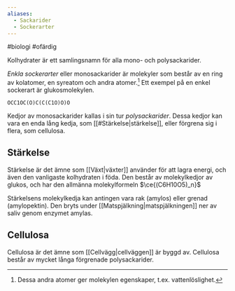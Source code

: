 ```yaml
---
aliases:
  - Sackarider
  - Sockerarter
---
```

#biologi #ofärdig

Kolhydrater är ett samlingsnamn för alla mono- och polysackarider.

*Enkla sockerarter* eller monosackarider är molekyler som består av en ring av kolatomer, en syreatom och andra atomer.[^1] Ett exempel på en enkel sockerart är glukosmolekylen.

```smiles
OCC1OC(O)C(C(C1O)O)O
```

Kedjor av monosackarider kallas i sin tur *polysackarider*. Dessa kedjor kan vara en enda lång kedja, som [[#Stärkelse|stärkelse]], eller förgrena sig i flera, som cellulosa.

## Stärkelse
Stärkelse är det ämne som [[Växt|växter]] använder för att lagra energi, och även den vanligaste kolhydraten i föda. Den består av molekylkedjor av glukos, och har den allmänna molekylformeln $\ce{(C6H10O5)_n}$

Stärkelsens molekylkedja kan antingen vara rak (amylos) eller grenad (amylopektin). Den bryts under [[Matspjälkning|matspjälkningen]] ner av saliv genom enzymet amylas.
## Cellulosa
Cellulosa är det ämne som [[Cellvägg|cellväggen]] är byggd av. Cellulosa består av mycket långa förgrenade polysackarider.

[^1]: Dessa andra atomer ger molekylen egenskaper, t.ex. vattenlöslighet.